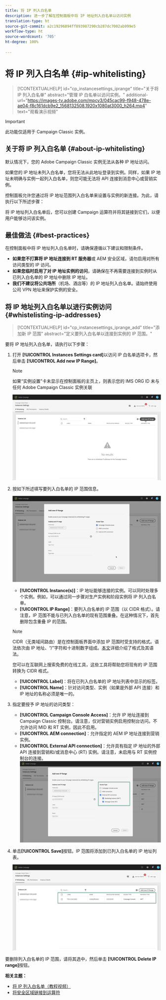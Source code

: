 ```yaml
---
title: 将 IP 列入白名单
description: 进一步了解在控制面板中将 IP 地址列入白名单以访问实例
translation-type: ht
source-git-commit: a2c19296894ff893987290cb287dc7002ab999e5
workflow-type: ht
source-wordcount: '705'
ht-degree: 100%

---
```



# 将 IP 列入白名单 {#ip-whitelisting}

>[!CONTEXTUALHELP]
>id="cp_instancesettings_iprange"
>title="关于将 IP 列入白名单"
>abstract="管理 IP 白名单以访问实例。"
>additional-url="https://images-tv.adobe.com/mpcv3/045cac99-f948-478e-ae04-f8c161dcb9e2_1568132508.1920x1080at3000_h264.mp4" text="观看演示视频"

>[!IMPORTANT]
>
>此功能仅适用于 Campaign Classic 实例。

## 关于将 IP 列入白名单 {#about-ip-whitelisting}

默认情况下，您的 Adobe Campaign Classic 实例无法从各种 IP 地址访问。

如果您的 IP 地址未列入白名单，您将无法从此地址登录到实例。同样，如果 IP 地址未明确与实例一起列入白名单，则您可能无法将 API 连接到消息中心或营销实例。

控制面板允许您通过将 IP 地址范围列入白名单来设置与实例的新连接。为此，请执行以下所述步骤：

将 IP 地址列入白名单后，您可以创建 Campaign 运算符并将其链接到它们，以便用户能够访问该实例。

## 最佳做法 {#best-practices}

在控制面板中将 IP 地址列入白名单时，请确保遵循以下建议和限制条件。

* **如果您不打算将 IP 地址连接到 RT 服务器**&#x200B;或 AEM 安全区域，请勿启用对所有访问类型的 IP 访问。
* **如果您临时启用了对 IP 地址实例的访问**，请确保在不再需要连接到实例时从已列入白名单的 IP 地址中删除 IP 地址。
* **我们不建议将公共场所**（机场、酒店等）的 IP 地址列入白名单。请始终使用公司 VPN 地址来保护实例的安全。

## 将 IP 地址列入白名单以进行实例访问 {#whistelisting-ip-addresses}

>[!CONTEXTUALHELP]
>id="cp_instancesettings_iprange_add"
>title="添加新 IP 范围"
>abstract="定义要列入白名单以连接到实例的 IP 范围。"

要将 IP 地址列入白名单，请执行以下步骤：

1. 打开 **[!UICONTROL Instances Settings card]**&#x200B;以访问 IP 白名单选项卡，然后单击 **[!UICONTROL Add new IP Range]**。

   >[!NOTE]
   >
   >如果“实例设置”卡未显示在控制面板的主页上，则表示您的 IMS ORG ID 未与任何 Adobe Campaign Classic 实例关联

   ![](assets/ip_whitelist_list1.png)

1. 按如下所述填写要列入白名单的 IP 范围信息。

   ![](assets/ip_whitelist_add1.png)

   * **[!UICONTROL Instance(s)]**：IP 地址能够连接的实例。可以同时处理多个实例。例如，可以通过同一步骤对生产实例和阶段实例将 IP 列入白名单。
   * **[!UICONTROL IP Range]**：要列入白名单的 IP 范围（以 CIDR 格式）。请注意，IP 范围不能与已列入白名单的现有范围重叠。在这种情况下，首先删除包含重叠 IP 的范围。
   >[!NOTE]
   >
   >CIDR（无类域间路由）是在控制面板界面中添加 IP 范围时受支持的格式。语法依次由 IP 地址、“/”字符和十进制数字组成。[本文](https://whatismyipaddress.com/cidr)详细介绍了格式及其语法。
   >
   >您可以在互联网上搜索免费的在线工具，这些工具将帮助您将现有的 IP 范围转换为 CIDR 格式。

   * **[!UICONTROL Label]**：将在已列入白名单的 IP 地址列表中显示的标签。
   * **[!UICONTROL Name]**：针对访问类型、实例（如果是外部 API 连接）和 IP 地址的名称必须是唯一的。


1. 指定要授予 IP 地址的访问类型：

   * **[!UICONTROL Campaign Console Access]**：允许 IP 地址连接到 Campaign Classic 控制台。请注意，仅对营销实例启用控制台访问。不允许访问 MID 和 RT 实例，因此不启用。
   * **[!UICONTROL AEM connection]**：允许指定的 AEM IP 地址连接到营销实例。
   * **[!UICONTROL External API connection]**：允许具有指定 IP 地址的外部 API 连接到营销和/或消息中心 (RT) 实例。请注意，未启用与 RT 实例控制台的连接。
   ![](assets/ip_whitelist_acesstype.png)

1. 单击&#x200B;**[!UICONTROL Save]**&#x200B;按钮。IP 范围将添加到已列入白名单的 IP 地址列表。

   ![](assets/ip_whitelist_added.png)

要删除列入白名单的 IP 范围，请将其选中，然后单击 **[!UICONTROL Delete IP range]**&#x200B;按钮。

**相关主题：**
* [将 IP 列入白名单（教程视频）](https://docs.adobe.com/content/help/en/campaign-learn/campaign-classic-tutorials/administrating/control-panel-acc/ip-whitelisting.html)
* [将安全区域链接到运算符](https://docs.campaign.adobe.com/doc/AC/en/INS_Additional_configurations_Configuring_Campaign_server.html#Linking_a_security_zone_to_an_operator)
